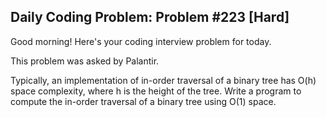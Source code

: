 ## Daily Coding Problem: Problem #223 [Hard]

Good morning! Here's your coding interview problem for today.

This problem was asked by Palantir.

Typically, an implementation of in-order traversal of a binary tree has O(h) space complexity, where h is the height of the tree. Write a program to compute the in-order traversal of a binary tree using O(1) space.

